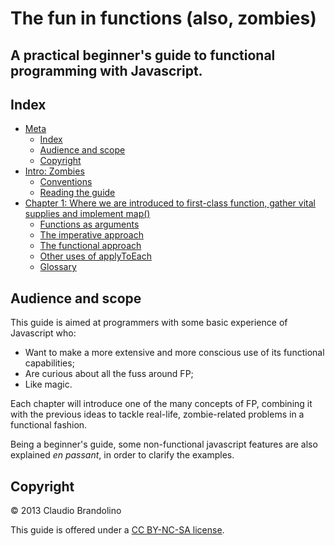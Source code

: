 # The fun in functions (also, zombies)
## A practical beginner's guide to functional programming with Javascript.

## <a id="meta_index"></a>Index

- [Meta](#the-fun-in-functions-also-zombies)
    - [Index](#index)
    - [Audience and scope](#audience_and_scope)
    - [Copyright](#copyright)
- [Intro: Zombies](blob/master/markdown/intro.md#intro)
    - [Conventions](blob/master/markdown/intro.md#conventions)
    - [Reading the guide](blob/master/markdown/meta.md#reading_the_guide)
- [Chapter 1: Where we are introduced to first-class function, gather vital supplies and implement map()](blob/master/markdown/c1.md)
    - [Functions as arguments](blob/master/markdown/c1.md#functions_as_arguments)
    - [The imperative approach](blob/master/markdown/c1.md#the_imperative_approach)
    - [The functional approach](blob/master/markdown/meta.md#the_functional_approach)
    - [Other uses of applyToEach](blob/master/markdown/c1.md#other_uses_of_applytoeach)
    - [Glossary](blob/master/markdown/c1.md#glossary)

## Audience and scope
This guide is aimed at programmers with some basic experience of Javascript who:

- Want to make a more extensive and more conscious use of its functional capabilities;
- Are curious about all the fuss around FP;
- Like magic.

Each chapter will introduce one of the many concepts of FP, combining it with the 
previous ideas to tackle real-life, zombie-related problems in a functional fashion.

Being a beginner's guide, some non-functional javascript features are also explained
*en passant*, in order to clarify the examples.

## Copyright

© 2013 Claudio Brandolino

This guide is offered under a [CC BY-NC-SA license](http://creativecommons.org/licenses/by-nc-sa/3.0/).


